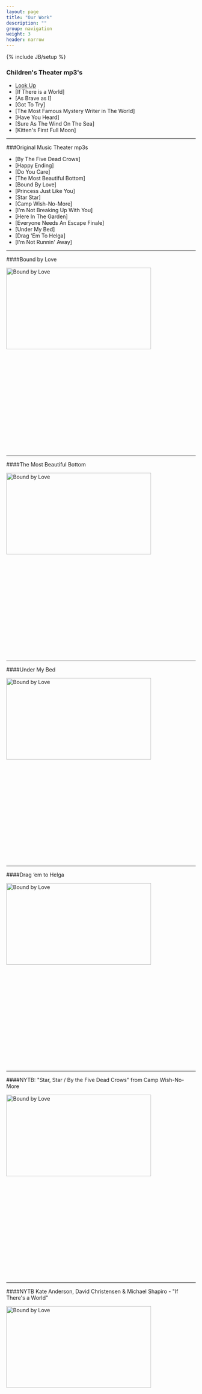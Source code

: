 ```yaml
---
layout: page
title: "Our Work"
description: ""
group: navigation
weight: 3
header: narrow
---
```

{% include JB/setup %}

### Children's Theater mp3's
- [Look Up](http://samselanderson.com/media/01-LookUp.mp3)
- [If There is a World] 
- [As Brave as I]
- [Got To Try]
- [The Most Famous Mystery Writer in The World]
- [Have You Heard]
- [Sure As The Wind On The Sea]
- [Kitten's First Full Moon] 

***

###Original Music Theater mp3s
- [By The Five Dead Crows]
- [Happy Ending]
- [Do You Care]
- [The Most Beautiful Bottom]
- [Bound By Love]
- [Princess Just Like You]
- [Star Star]
- [Camp Wish-No-More]
- [I'm Not Breaking Up With You]
- [Here In The Garden]
- [Everyone Needs An Escape Finale]
- [Under My Bed]
- [Drag 'Em To Helga]
- [I'm Not Runnin' Away]

***

####Bound by Love

<a href="http://www.youtube.com/watch?feature=player_embedded&v=HhS745RUmnk
" target="_blank"><img src="http://img.youtube.com/vi/HhS745RUmnk/0.jpg" 
alt="Bound by Love" width="385" height="217" border="0" /></a>

<!--spacing--><br><br><br><br><br><br><br><br><br><br><br><br><br><br><br>

***

####The Most Beautiful Bottom

<a href="http://www.youtube.com/watch?feature=player_embedded&v=MGsUntliad4
" target="_blank"><img src="http://img.youtube.com/vi/MGsUntliad4/0.jpg" 
alt="Bound by Love" width="385" height="217" border="0" /></a>  

<!--spacing--><br><br><br><br><br><br><br><br><br><br><br><br><br><br><br>

***

####Under My Bed

<a href="http://www.youtube.com/watch?feature=player_embedded&v=Dx-MlgCMeJ0
" target="_blank"><img src="http://img.youtube.com/vi/Dx-MlgCMeJ0/0.jpg" 
alt="Bound by Love" width="385" height="217" border="0" /></a>  

<!--spacing--><br><br><br><br><br><br><br><br><br><br><br><br><br><br><br>

***

####Drag ‘em to Helga

<a href="http://www.youtube.com/watch?feature=player_embedded&v=gsiPLRvbKGE
" target="_blank"><img src="http://img.youtube.com/vi/gsiPLRvbKGE/0.jpg" 
alt="Bound by Love" width="385" height="217" border="0" /></a>  

<!--spacing--><br><br><br><br><br><br><br><br><br><br><br><br><br><br><br>

***

####NYTB: "Star, Star / By the Five Dead Crows" from Camp Wish-No-More

<a href="http://www.youtube.com/watch?feature=player_embedded&v=MvjXhoviW30
" target="_blank"><img src="http://img.youtube.com/vi/MvjXhoviW30/0.jpg" 
alt="Bound by Love" width="385" height="217" border="0" /></a>  

<!--spacing--><br><br><br><br><br><br><br><br><br><br><br><br><br><br><br>

***

####NYTB Kate Anderson, David Christensen & Michael Shapiro - "If There's a World"

<a href="http://www.youtube.com/watch?feature=player_embedded&v=T9sC6FoQO2c
" target="_blank"><img src="http://img.youtube.com/vi/T9sC6FoQO2c/0.jpg" 
alt="Bound by Love" width="385" height="217" border="0" /></a>

<!--spacing--><br><br><br><br><br><br><br><br><br><br><br><br><br><br><br>

***

####NYTB: Natalie Charle Ellis - "Do You Care?"

<a href="http://www.youtube.com/watch?feature=player_embedded&v=778-u-eUTZw
" target="_blank"><img src="http://img.youtube.com/vi/778-u-eUTZw/0.jpg" 
alt="Bound by Love" width="385" height="217" border="0" /></a>

<!--spacing--><br><br><br><br><br><br><br><br><br><br><br><br><br><br><br>

***

####NYTB: "Princess Just Like You"

<a href="http://www.youtube.com/watch?feature=player_embedded&v=NuTPYrx6xOg
" target="_blank"><img src="http://img.youtube.com/vi/NuTPYrx6xOg/0.jpg" 
alt="Bound by Love" width="385" height="217" border="0" /></a>

<!--spacing--><br><br><br><br><br><br><br><br><br><br><br><br><br><br><br>

***

####NYTB Ben Crawford - "The Most Beautiful Bottom"

<a href="http://www.youtube.com/watch?feature=player_embedded&v=aqrpTleWbzw
" target="_blank"><img src="http://img.youtube.com/vi/aqrpTleWbzw/0.jpg" 
alt="Bound by Love" width="385" height="217" border="0" /></a>





